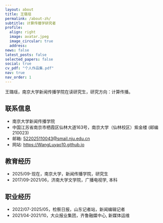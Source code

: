 ```yaml
---
layout: about
title: 王璐瑶
permalink: /about-zh/
subtitle: 计算传播学研究者
profile:
  align: right
  image: avatar.jpeg
  image_circular: true
  address:
news: false
latest_posts: false
selected_papers: false
social: true
cv_pdf: "个人作品集.pdf"
nav: true
nav_order: 1
---
```


王璐瑶，南京大学新闻传播学院在读研究生，研究方向：计算传播。 

## 联系信息
- 南京大学新闻传播学院
- 中国江苏省南京市栖霞区仙林大道163号，南京大学（仙林校区）紫金楼 (邮编210023)
- 邮箱: 522025110043@smail.nju.edu.cn
- 网站: https://WangLuyao10.github.io

## 教育经历
- 2025/09-现在，南京大学，新闻传播学院，研究生
- 2017/09-2021/06，济南大学文学院，广播电视学, 本科

## 职业经历
- 2022/07-2025/05，检察日报，山东记者站，新闻编辑记者
- 2021/04-2021/10，大众报业集团，齐鲁融媒中心, 新媒体运维
